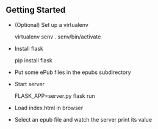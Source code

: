 Getting Started
----------------

- (Optional) Set up a virtualenv

    virtualenv senv
    . senv/bin/activate

- Install flask

    pip install flask

- Put some ePub files in the epubs subdirectory 

- Start server

    FLASK_APP=server.py flask run

- Load index.html in browser

- Select an epub file and watch the server print its value
